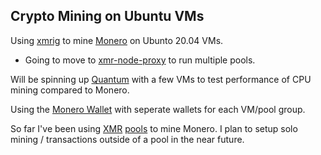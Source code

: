 ## Crypto Mining on Ubuntu VMs

Using [xmrig](https://xmrig.com/docs/miner/build/ubuntu) to mine [Monero](https://minexmr.com/miningguide) on Ubunto 20.04 VMs.
- Going to move to [xmr-node-proxy](https://github.com/Snipa22/xmr-node-proxy) to run multiple pools.

Will be spinning up [Quantum](https://www.theqrl.org) with a few VMs to test performance of CPU mining compared to Monero.

Using the [Monero Wallet](https://www.getmonero.org/downloads/#gui) with seperate wallets for each VM/pool group.

So far I've been using [XMR](https://pools.xmr.wiki/) [pools](https://www.investopedia.com/tech/how-do-mining-pools-work/) to mine Monero. I plan to setup solo mining / transactions outside of a pool in the near future.
